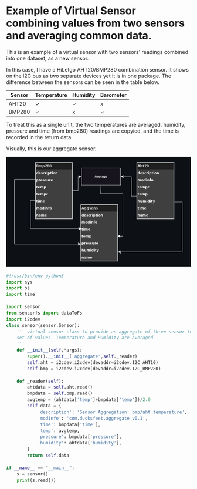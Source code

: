 # Example of Virtual Sensor combining values from two sensors and averaging common data.

This is an example of a virtual sensor with two sensors' readings combined into one dataset, 
as a new sensor. 

In this case, I have a HiLetgo AHT20/BMP280 combination sensor.
It shows on the I2C bus as two separate devices yet it is in one package. The difference between the sensors can be seen in the table below.

|Sensor|Temperature|Humidity|Barometer|
|------|-----------|--------|---------|
|AHT20 |      ✓    |   ✓    |    x    |
|BMP280|      ✓    |   x    |    ✓    |

To treat this as a single unit, the two temperatures are averaged, humidity, pressure and time (from bmp280) readings are copyied, and the time is recorded in the return data.

Visually, this is our aggregate sensor.

![](aggregate.png)

```python
#!/usr/bin/env python3
import sys
import os
import time

import sensor
from sensorfs import dataToFs
import i2cdev
class sensor(sensor.Sensor):
	''' virtual sensor class to provide an aggregate of three sensor to one
	set of values. Temperature and Humidity are averaged
	'''
	def __init__(self,*args):
		super().__init__('aggregate',self._reader)
		self.aht = i2cdev.i2cdev(devaddr=i2cdev.I2C_AHT10)
		self.bmp = i2cdev.i2cdev(devaddr=i2cdev.I2C_BMP280)

	def _reader(self):
		ahtdata = self.aht.read()
		bmpdata = self.bmp.read()
		avgtemp = (ahtdata['temp']+bmpdata['temp'])/2.0
		self.data = {
			'description': 'Sensor Aggregation: bmp/aht temperature',
			'modinfo': 'com.ducksfeet.aggregate v0.1',
			'time': bmpdata['time'],
			'temp': avgtemp,
			'pressure': bmpdata['pressure'],
			'humidity': ahtdata['humidity'],
		}
		return self.data

if __name__ == "__main__":
	s = sensor()
	print(s.read())
```
